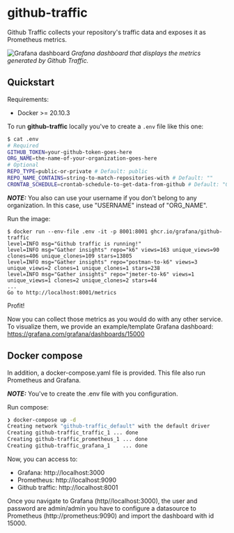# github-traffic
Github Traffic collects your repository's traffic data and exposes it as Prometheus metrics.

![Grafana dashboard](dashboard/screenshot.png)
*Grafana dashboard that displays the metrics generated by Github Traffic.*

## Quickstart

Requirements:
- Docker >= 20.10.3

To run **github-traffic** locally you've to create a `.env` file like this one:

```sh
$ cat .env
# Required
GITHUB_TOKEN=your-github-token-goes-here
ORG_NAME=the-name-of-your-organization-goes-here
# Optional
REPO_TYPE=public-or-private # Default: public
REPO_NAME_CONTAINS=string-to-match-repositories-with # Default: ""
CRONTAB_SCHEDULE=crontab-schedule-to-get-data-from-github # Default: "0 * * * *"
```

**_NOTE:_** You also can use your username if you don't belong to any organization. In this case, use "USERNAME" instead of "ORG_NAME".

Run the image:
```
$ docker run --env-file .env -it -p 8001:8001 ghcr.io/grafana/github-traffic
level=INFO msg="Github traffic is running!" 
level=INFO msg="Gather insights" repo="k6" views=163 unique_views=90 clones=406 unique_clones=109 stars=13805
level=INFO msg="Gather insights" repo="postman-to-k6" views=3 unique_views=2 clones=1 unique_clones=1 stars=238
level=INFO msg="Gather insights" repo="jmeter-to-k6" views=1 unique_views=1 clones=2 unique_clones=2 stars=44
...
Go to http://localhost:8001/metrics
```
Profit!

Now you can collect those metrics as you would do with any other service. To visualize them, we provide an example/template Grafana dashboard: https://grafana.com/grafana/dashboards/15000

## Docker compose
In addition, a docker-compose.yaml file is provided. This file also run Prometheus and Grafana. 

**_NOTE:_** You've to create the .env file with you configuration. 

Run compose:
```zsh
❯ docker-compose up -d
Creating network "github-traffic_default" with the default driver
Creating github-traffic_traffic_1 ... done
Creating github-traffic_prometheus_1 ... done
Creating github-traffic_grafana_1    ... done
```

Now, you can access to:
* Grafana: http://localhost:3000
* Prometheus: http://localhost:9090
* Github traffic:  http://localhost:8001

Once you navigate to Grafana (http//localhost:3000), the user and password are admin/admin you have to configure a datasource to Prometheus (http://prometheus:9090) and import the dashboard with id 15000. 